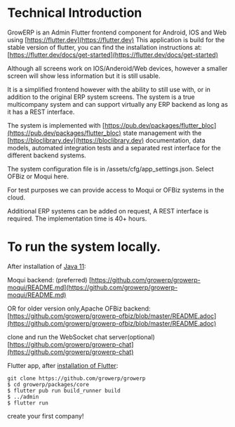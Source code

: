 # Technical Introduction
GrowERP is an Admin Flutter frontend component for Android, IOS and Web using [https://flutter.dev](https://flutter.dev) This application is build for the stable version of flutter, you can find the installation instructions at: [https://flutter.dev/docs/get-started](https://flutter.dev/docs/get-started)

Although all screens work on IOS/Anderoid/Web devices, however a smaller screen will show less information but it is still usable.

It is a simplified frontend however with the ability to still use with, or in addition to the original ERP system screens. The system is a true multicompany system and can support virtually any ERP backend as long as it has a REST interface.

The system is implemented with [https://pub.dev/packages/flutter_bloc](https://pub.dev/packages/flutter_bloc) state management with the [https://bloclibrary.dev](https://bloclibrary.dev) documentation, data models, automated integration tests and a separated rest interface for the different backend systems.

The system configuration file is in /assets/cfg/app_settings.json. Select OFBiz or Moqui here.

For test purposes we can provide access to Moqui or OFBiz systems in the cloud.

Additional ERP systems can be added on request, A REST interface is required. The implementation time is 40+ hours.

# To run the system locally.

After installation of [Java 11](https://openjdk.java.net/install/):

Moqui backend: (preferred) [https://github.com/growerp/growerp-moqui/README.md](https://github.com/growerp/growerp-moqui/README.md)

OR for older version only,Apache OFBiz backend: [https://github.com/growerp/growerp-ofbiz/blob/master/README.adoc](https://github.com/growerp/growerp-ofbiz/blob/master/README.adoc)

clone and run the WebSocket chat server(optional) [https://github.com/growerp/growerp-chat](https://github.com/growerp/growerp-chat)

Flutter app, after [installation of Flutter](https://flutter.dev/docs/get-started/install):

```
git clone https://github.com/growerp/growerp
$ cd growerp/packages/core
$ flutter pub run build_runner build
$ ../admin
$ flutter run
```

create your first company!
